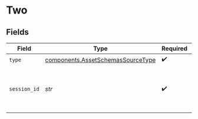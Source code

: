 # Two


## Fields

| Field                                                                                  | Type                                                                                   | Required                                                                               | Description                                                                            |
| -------------------------------------------------------------------------------------- | -------------------------------------------------------------------------------------- | -------------------------------------------------------------------------------------- | -------------------------------------------------------------------------------------- |
| `type`                                                                                 | [components.AssetSchemasSourceType](../../models/components/assetschemassourcetype.md) | :heavy_check_mark:                                                                     | N/A                                                                                    |
| `session_id`                                                                           | *str*                                                                                  | :heavy_check_mark:                                                                     | ID of the session from which this asset was created                                    |